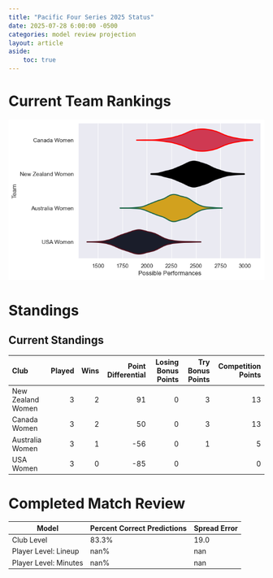 ```yaml
---  
title: "Pacific Four Series 2025 Status"  
date: 2025-07-28 6:00:00 -0500  
categories: model review projection  
layout: article  
aside:  
    toc: true  
---
```

# Current Team Rankings


![Club Rankings](plots/rankings_Pacific_Four_Series_2025.png)
# Standings

## Current Standings


| Club              |   Played |   Wins |   Point Differential |   Losing Bonus Points |   Try Bonus Points |   Competition Points |
|:------------------|---------:|-------:|---------------------:|----------------------:|-------------------:|---------------------:|
| New Zealand Women |        3 |      2 |                   91 |                     0 |                  3 |                   13 |
| Canada Women      |        3 |      2 |                   50 |                     0 |                  3 |                   13 |
| Australia Women   |        3 |      1 |                  -56 |                     0 |                  1 |                    5 |
| USA Women         |        3 |      0 |                  -85 |                     0 |                    |                    0 |



# Completed Match Review


| Model | Percent Correct Predictions | Spread Error |
| ------ | ------ | ------ |
| Club Level | 83.3% | 19.0 |
| Player Level: Lineup | nan% | nan |
| Player Level: Minutes | nan% | nan |

